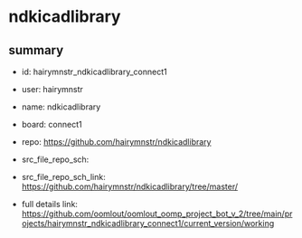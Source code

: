 # ndkicadlibrary
 
## summary 
* id: hairymnstr_ndkicadlibrary_connect1
* user: hairymnstr
* name: ndkicadlibrary
* board: connect1
* repo: https://github.com/hairymnstr/ndkicadlibrary



* src_file_repo_sch: 
* src_file_repo_sch_link: https://github.com/hairymnstr/ndkicadlibrary/tree/master/
* full details link: https://github.com/oomlout/oomlout_oomp_project_bot_v_2/tree/main/projects/hairymnstr_ndkicadlibrary_connect1/current_version/working  







